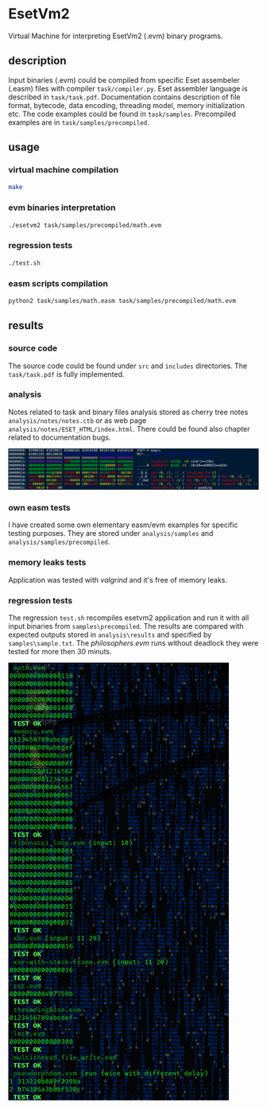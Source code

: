 # EsetVm2

Virtual Machine for interpreting EsetVm2 (.evm) binary programs. 

## description

Input binaries (.evm) could be compiled from specific Eset assembeler (.easm) files with compiler ```task/compiler.py```. Eset assembler language is described in ```task/task.pdf```. Documentation contains description of file format, bytecode, data encoding, threading model, memory initialization etc. The code examples could be found in ```task/samples```. Precompiled examples are in ```task/samples/precompiled```.

## usage

### virtual machine compilation
```bash
make
```

### evm binaries interpretation
```bash
./esetvm2 task/samples/precompiled/math.evm
```

### regression tests
```bash
./test.sh
```

### easm scripts compilation
```bash
python2 task/samples/math.easm task/samples/precompiled/math.evm
```

## results

### source code
The source code could be found under ```src``` and ```includes``` directories. The ```task/task.pdf``` is fully implemented.

### analysis
Notes related to task and binary files analysis stored as cherry tree notes ```analysis/notes/notes.ctb``` or as web page ```analysis/notes/ESET_HTML/index.html```. There could be found also chapter related to documentation bugs.

![](analysis/notes/analysis-example.png)

### own easm tests
I have created some own elementary easm/evm examples for specific testing purposes. They are stored under ```analysis/samples``` and ```analysis/samples/precompiled```. 

### memory leaks tests
Application was tested with *valgrind* and it's free of memory leaks.

### regression tests
The regression ```test.sh``` recompiles esetvm2 application and run it with all input binaries from ```samples\precompiled```. The results are compared with expected outputs stored in ```analysis\results``` and specified by ```samples\sample.txt```. The *philosophers.evm* runs without deadlock they were tested for more then 30 minuts.

![](./analysis/notes/regression-tests-result.png)


